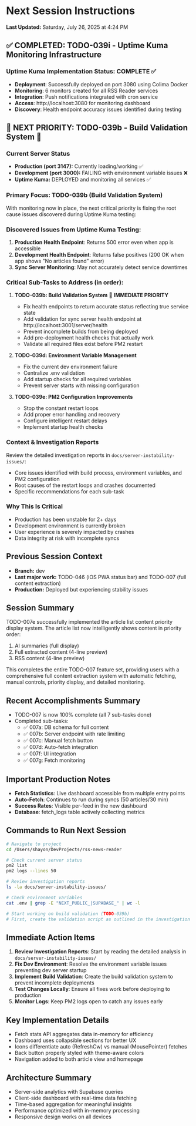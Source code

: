 # Next Session Instructions

**Last Updated:** Saturday, July 26, 2025 at 4:24 PM

## ✅ COMPLETED: TODO-039i - Uptime Kuma Monitoring Infrastructure

### Uptime Kuma Implementation Status: COMPLETE ✅
- **Deployment**: Successfully deployed on port 3080 using Colima Docker
- **Monitoring**: 6 monitors created for all RSS Reader services
- **Integration**: Push notifications integrated with cron service
- **Access**: http://localhost:3080 for monitoring dashboard
- **Discovery**: Health endpoint accuracy issues identified during testing

## 🚨 NEXT PRIORITY: TODO-039b - Build Validation System 🚨

### Current Server Status
- **Production (port 3147):** Currently loading/working ✅
- **Development (port 3000):** FAILING with environment variable issues ❌
- **Uptime Kuma:** DEPLOYED and monitoring all services ✅

### Primary Focus: TODO-039b (Build Validation System)

With monitoring now in place, the next critical priority is fixing the root cause issues discovered during Uptime Kuma testing:

### Discovered Issues from Uptime Kuma Testing:
1. **Production Health Endpoint**: Returns 500 error even when app is accessible
2. **Development Health Endpoint**: Returns false positives (200 OK when app shows "No articles found" error)
3. **Sync Server Monitoring**: May not accurately detect service downtimes

### Critical Sub-Tasks to Address (in order):

1. **TODO-039b: Build Validation System** 🎯 **IMMEDIATE PRIORITY**
   - Fix health endpoints to return accurate status reflecting true service state
   - Add validation for sync server health endpoint at http://localhost:3001/server/health
   - Prevent incomplete builds from being deployed
   - Add pre-deployment health checks that actually work
   - Validate all required files exist before PM2 restart

2. **TODO-039d: Environment Variable Management**
   - Fix the current dev environment failure
   - Centralize .env validation
   - Add startup checks for all required variables
   - Prevent server starts with missing configuration

3. **TODO-039e: PM2 Configuration Improvements**
   - Stop the constant restart loops
   - Add proper error handling and recovery
   - Configure intelligent restart delays
   - Implement startup health checks

### Context & Investigation Reports
Review the detailed investigation reports in `docs/server-instability-issues/`:
- Core issues identified with build process, environment variables, and PM2 configuration
- Root causes of the restart loops and crashes documented
- Specific recommendations for each sub-task

### Why This Is Critical
- Production has been unstable for 2+ days
- Development environment is currently broken
- User experience is severely impacted by crashes
- Data integrity at risk with incomplete syncs

## Previous Session Context
- **Branch:** dev
- **Last major work:** TODO-046 (iOS PWA status bar) and TODO-007 (full content extraction)
- **Production:** Deployed but experiencing stability issues

## Session Summary
TODO-007e successfully implemented the article list content priority display system. The article list now intelligently shows content in priority order:
1. AI summaries (full display)
2. Full extracted content (4-line preview)
3. RSS content (4-line preview)

This completes the entire TODO-007 feature set, providing users with a comprehensive full content extraction system with automatic fetching, manual controls, priority display, and detailed monitoring.

## Recent Accomplishments Summary
- TODO-007 is now 100% complete (all 7 sub-tasks done)
- Completed sub-tasks:
  - ✅ 007a: DB schema for full content
  - ✅ 007b: Server endpoint with rate limiting
  - ✅ 007c: Manual fetch button
  - ✅ 007d: Auto-fetch integration
  - ✅ 007f: UI integration
  - ✅ 007g: Fetch monitoring

## Important Production Notes
- **Fetch Statistics**: Live dashboard accessible from multiple entry points
- **Auto-Fetch**: Continues to run during syncs (50 articles/30 min)
- **Success Rates**: Visible per-feed in the new dashboard
- **Database**: fetch_logs table actively collecting metrics

## Commands to Run Next Session
```bash
# Navigate to project
cd /Users/shayon/DevProjects/rss-news-reader

# Check current server status
pm2 list
pm2 logs --lines 50

# Review investigation reports
ls -la docs/server-instability-issues/

# Check environment variables
cat .env | grep -E "NEXT_PUBLIC_|SUPABASE_" | wc -l

# Start working on build validation (TODO-039b)
# First, create the validation script as outlined in the investigation report
```

## Immediate Action Items
1. **Review Investigation Reports**: Start by reading the detailed analysis in `docs/server-instability-issues/`
2. **Fix Dev Environment**: Resolve the environment variable issues preventing dev server startup
3. **Implement Build Validation**: Create the build validation system to prevent incomplete deployments
4. **Test Changes Locally**: Ensure all fixes work before deploying to production
5. **Monitor Logs**: Keep PM2 logs open to catch any issues early

## Key Implementation Details
- Fetch stats API aggregates data in-memory for efficiency
- Dashboard uses collapsible sections for better UX
- Icons differentiate auto (RefreshCw) vs manual (MousePointer) fetches
- Back button properly styled with theme-aware colors
- Navigation added to both article view and homepage

## Architecture Summary
- Server-side analytics with Supabase queries
- Client-side dashboard with real-time data fetching
- Time-based aggregation for meaningful insights
- Performance optimized with in-memory processing
- Responsive design works on all devices
